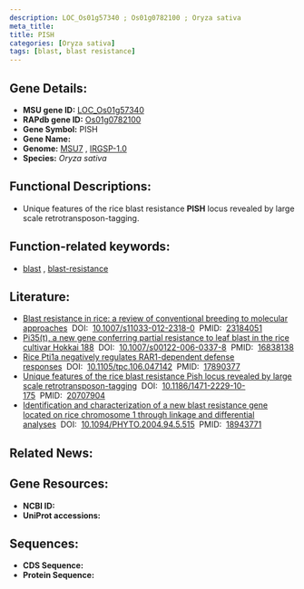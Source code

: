 ```yaml
---
description: LOC_Os01g57340 ; Os01g0782100 ; Oryza sativa
meta_title:
title: PISH
categories: [Oryza sativa]
tags: [blast, blast resistance]
---
```


## Gene Details:
- **MSU gene ID:** [LOC_Os01g57340](http://rice.uga.edu/cgi-bin/ORF_infopage.cgi?orf=LOC_Os01g57340)  
- **RAPdb gene ID:** [Os01g0782100](https://rapdb.dna.affrc.go.jp/locus/?name=Os01g0782100)  
- **Gene Symbol:** PISH
- **Gene Name:**
- **Genome:**  [MSU7](http://rice.uga.edu/)&nbsp;,&nbsp;[IRGSP-1.0](https://rapdb.dna.affrc.go.jp/download/irgsp1.html)
- **Species:** *Oryza sativa*

## Functional Descriptions:
   - Unique features of the rice blast resistance **PISH** locus revealed by large scale retrotransposon-tagging.

## Function-related keywords:
   - [blast](/tags/blast/)&nbsp;,&nbsp;[blast-resistance](/tags/blast-resistance/)

## Literature:
   - [Blast resistance in rice: a review of conventional breeding to molecular approaches](https://www.doi.org/10.1007/s11033-012-2318-0)&nbsp;&nbsp;DOI:&nbsp;&nbsp;[10.1007/s11033-012-2318-0](https://www.doi.org/10.1007/s11033-012-2318-0)&nbsp;&nbsp;PMID:&nbsp;&nbsp;[23184051](https://pubmed.ncbi.nlm.nih.gov/23184051/)
   - [Pi35(t), a new gene conferring partial resistance to leaf blast in the rice cultivar Hokkai 188](https://www.doi.org/10.1007/s00122-006-0337-8)&nbsp;&nbsp;DOI:&nbsp;&nbsp;[10.1007/s00122-006-0337-8](https://www.doi.org/10.1007/s00122-006-0337-8)&nbsp;&nbsp;PMID:&nbsp;&nbsp;[16838138](https://pubmed.ncbi.nlm.nih.gov/16838138/)
   - [Rice Pti1a negatively regulates RAR1-dependent defense responses](https://www.doi.org/10.1105/tpc.106.047142)&nbsp;&nbsp;DOI:&nbsp;&nbsp;[10.1105/tpc.106.047142](https://www.doi.org/10.1105/tpc.106.047142)&nbsp;&nbsp;PMID:&nbsp;&nbsp;[17890377](https://pubmed.ncbi.nlm.nih.gov/17890377/)
   - [Unique features of the rice blast resistance Pish locus revealed by large scale retrotransposon-tagging](https://www.doi.org/10.1186/1471-2229-10-175)&nbsp;&nbsp;DOI:&nbsp;&nbsp;[10.1186/1471-2229-10-175](https://www.doi.org/10.1186/1471-2229-10-175)&nbsp;&nbsp;PMID:&nbsp;&nbsp;[20707904](https://pubmed.ncbi.nlm.nih.gov/20707904/)
   - [Identification and characterization of a new blast resistance gene located on rice chromosome 1 through linkage and differential analyses](https://www.doi.org/10.1094/PHYTO.2004.94.5.515)&nbsp;&nbsp;DOI:&nbsp;&nbsp;[10.1094/PHYTO.2004.94.5.515](https://www.doi.org/10.1094/PHYTO.2004.94.5.515)&nbsp;&nbsp;PMID:&nbsp;&nbsp;[18943771](https://pubmed.ncbi.nlm.nih.gov/18943771/)

## Related News:

## Gene Resources:
- **NCBI ID:**  []()
- **UniProt accessions:** [](https://www.uniprot.org/uniprotkb//entry)

## Sequences:
- **CDS Sequence:**
- **Protein Sequence:**
